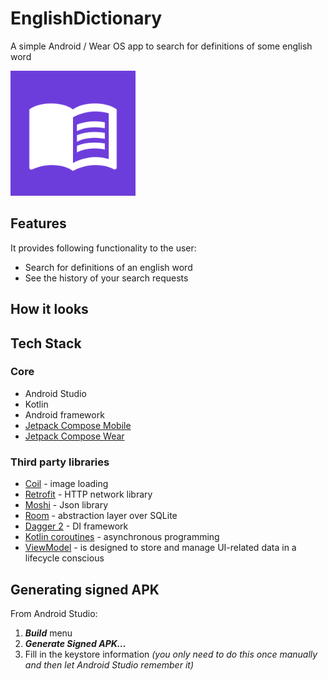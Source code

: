 # EnglishDictionary
A simple Android / Wear OS app to search for definitions of some english word 

<img src="media/logo.png" width="200">

## Features

It provides following functionality to the user:
- Search for definitions of an english word
- See the history of your search requests


## How it looks


## Tech Stack
### Core
- Android Studio
- Kotlin
- Android framework
- [Jetpack Compose Mobile](https://developer.android.com/jetpack/compose)
- [Jetpack Compose Wear](https://developer.android.com/training/wearables/compose-setup)
### Third party libraries
- [Coil](https://coil-kt.github.io/coil/) - image loading
- [Retrofit](https://github.com/square/retrofit) - HTTP network library
- [Moshi](https://github.com/square/moshi) - Json library
- [Room](https://developer.android.com/training/data-storage/room) - abstraction layer over SQLite
- [Dagger 2](https://dagger.dev/) - DI framework
- [Kotlin coroutines](https://github.com/Kotlin/kotlinx.coroutines) -  asynchronous programming
- [ViewModel](https://developer.android.com/topic/libraries/architecture/viewmodel) - is designed to store and manage UI-related data in a lifecycle conscious


## Generating signed APK
From Android Studio:
1. ***Build*** menu
2. ***Generate Signed APK...***
3. Fill in the keystore information *(you only need to do this once manually and then let Android Studio remember it)*
